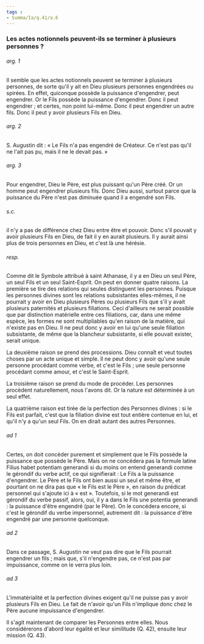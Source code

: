 ```yaml
---
tags : 
- Summa/Ia/q.41/a.6
---
```


### Les actes notionnels peuvent-ils se terminer à plusieurs personnes ?

###### arg. 1
Il semble que les actes notionnels peuvent se terminer à plusieurs personnes, de sorte qu'il y ait en Dieu plusieurs personnes engendrées ou spirées. En effet, quiconque possède la puissance d'engendrer, peut engendrer. Or le Fils possède la puissance d'engendrer. Donc il peut engendrer ; et certes, non point lui-même. Donc il peut engendrer un autre fils. Donc il peut y avoir plusieurs Fils en Dieu. 

###### arg. 2
S. Augustin dit : « Le Fils n'a pas engendré de Créateur. Ce n'est pas qu'il ne l'ait pas pu, mais il ne le devait pas. » 

###### arg. 3
Pour engendrer, Dieu le Père, est plus puissant qu'un Père créé. Or un homme peut engendrer plusieurs fils. Donc Dieu aussi, surtout parce que la puissance du Père n'est pas diminuée quand il a engendré son Fils. 

###### s.c.
il n'y a pas de différence chez Dieu entre être et pouvoir. Donc s'il pouvait y avoir plusieurs Fils en Dieu, de fait il y en aurait plusieurs. Il y aurait ainsi plus de trois personnes en Dieu, et c'est là une hérésie. 

###### resp.
Comme dit le Symbole attribué à saint Athanase, il y a en Dieu un seul Père, un seul Fils et un seul Saint-Esprit. On peut en donner quatre raisons. La première se tire des relations qui seules distinguent les personnes. Puisque les personnes divines sont les relations subsistantes elles-mêmes, il ne pourrait y avoir en Dieu plusieurs Pères ou plusieurs Fils que s'il y avait plusieurs paternités et plusieurs filiations. Ceci d'ailleurs ne serait possible que par distinction matérielle entre ces filiations, car, dans une même espèce, les formes ne sont multipliables qu'en raison de la matière, qui n'existe pas en Dieu. Il ne peut donc y avoir en lui qu'une seule filiation subsistante, de même que la blancheur subsistante, si elle pouvait exister, serait unique. 

La deuxième raison se prend des processions. Dieu connaît et veut toutes choses par un acte unique et simple. Il ne peut donc y avoir qu'une seule personne procédant comme verbe, et c'est le Fils ; une seule personne procédant comme amour, et c'est le Saint-Esprit. 

La troisième raison se prend du mode de procéder. Les personnes procèdent naturellement, nous l'avons dit. Or la nature est déterminée à un seul effet. 

La quatrième raison est tirée de la perfection des Personnes divines : si le Fils est parfait, c'est que la filiation divine est tout entière contenue en lui, et qu'il n'y a qu'un seul Fils. On en dirait autant des autres Personnes. 

###### ad 1
Certes, on doit concéder purement et simplement que le Fils possède la puissance que possède le Père. Mais on ne concédera pas la formule latine Filius habet potentiam generandi si du moins on entend generandi comme le gérondif du verbe actif, ce qui signifierait : Le Fils a la puissance d'engendrer. Le Père et le Fils ont bien aussi un seul et même être, et pourtant on ne dira pas que « le Fils est le Père », en raison du prédicat personnel qui s'ajoute ici à « est ». Toutefois, si le mot generandi est gérondif du verbe passif, alors, oui, il y a dans le Fils une potentia generandi : la puissance d'être engendré (par le Père). On le concédera encore, si c'est le gérondif du verbe impersonnel, autrement dit : la puissance d'être engendré par une personne quelconque. 

###### ad 2
Dans ce passage, S. Augustin ne veut pas dire que le Fils pourrait engendrer un fils ; mais que, s'il n'engendre pas, ce n'est pas par impuissance, comme on le verra plus loin. 

###### ad 3
L'immatérialité et la perfection divines exigent qu'il ne puisse pas y avoir plusieurs Fils en Dieu. Le fait de n'avoir qu'un Fils n'implique donc chez le Père aucune impuissance d'engendrer. 

Il s'agit maintenant de comparer les Personnes entre elles. Nous considérerons d'abord leur égalité et leur similitude (Q. 42), ensuite leur mission (Q. 43). 





